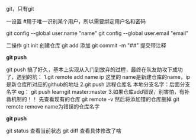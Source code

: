git，只有git

一设置
#用于唯一识别某个用户，所以需要绑定用户名和密码

git config --global user.name "name"
git config --global user.email "email"


二操作
git init 创建仓库
git add  添加
git commit -m "##" 提交带注释

**git push**

git push 搞了好久，基本上实现从入门到放弃的过程，最终在队友助攻下成功了，遇到的坑：
1.git remote add name ip   这里的 name是新建仓库的name，ip是新仓库所对应的github的地址
2.git push 远程仓库名  本地分支名字：后面分支名字
eg： git push learngit master:master
3.如果仓库add错误，别害怕，有补救机制的！！
先查看现有的仓库
git remote -v
然后将添加错的仓库删掉
git remote remove <name> name为错误的仓库名字

**git push**


git status 查看当前状态
git diff 查看具体修改了啥